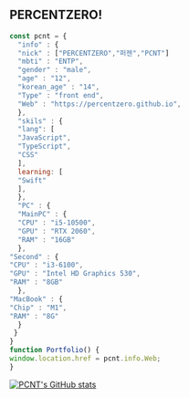 ## PERCENTZERO!
```js
const pcnt = {
  "info" : {
  "nick" : ["PERCENTZERO","퍼젠","PCNT"]
  "mbti" : "ENTP",
  "gender" : "male",
  "age" : "12",
  "korean_age" : "14",
  "Type" : "front end",
  "Web" : "https://percentzero.github.io",
  },
  "skils" : {
  "lang": [
  "JavaScript",
  "TypeScript",
  "CSS"
  ],
  learning: [
  "Swift"
  ],
  },
  "PC" : {
  "MainPC" : {
  "CPU" : "i5-10500",
  "GPU" : "RTX 2060",
  "RAM" : "16GB"
  },
"Second" : {
"CPU" : "i3-6100",
"GPU" : "Intel HD Graphics 530",
"RAM" : "8GB"
  },
"MacBook" : {
"Chip" : "M1",
"RAM" : "8G"
  }
 }
}
function Portfolio() {
window.location.href = pcnt.info.Web;
}
```
[![PCNT's GitHub stats](https://github-readme-stats.vercel.app/api?username=PERCENTZERO)](https://github.com/anuraghazra/github-readme-stats)

